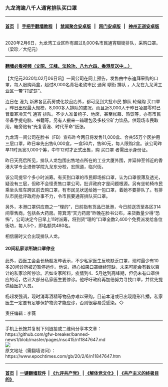 ### 九龙湾逾八千人通宵排队买口罩
------------------------

#### [首页](https://github.com/gfw-breaker/banned-news1/blob/master/README.md) &nbsp;&nbsp;|&nbsp;&nbsp; [手把手翻墙教程](https://github.com/gfw-breaker/guides/wiki) &nbsp;&nbsp;|&nbsp;&nbsp; [禁闻聚合安卓版](https://github.com/gfw-breaker/bn-android) &nbsp;&nbsp;|&nbsp;&nbsp; [网门安卓版](https://github.com/oGate2/oGate) &nbsp;&nbsp;|&nbsp;&nbsp; [神州正道安卓版](https://github.com/SzzdOgate/update) 



<div><img alt="" class="aligncenter wp-post-image" src="https://i.epochtimes.com/assets/uploads/2020/02/2002052023031538-600x400.jpg"/>
<div class="red16 caption">
 <p>
  2020年2月6日，九龙湾工业区昨有超过8,000名市民通宵瞓街排队，采购口罩。（梁珍／大纪元）
 </p>
</div>
</div><hr/>

#### [翻墙必看视频（文昭、江峰、法轮功、八九六四、香港反送中...）](https://github.com/gfw-breaker/banned-news1/blob/master/pages/link3.md)

<div><p>
 【大纪元2020年02月06日讯】一间公司在网上预告，发售由中东迪拜采购的口罩，每人限购两盒，超过8,000名青壮老幼市民
 <ok href="https://www.epochtimes.com/gb/tag/%E9%80%9A%E5%AE%B5.html">
  通宵
 </ok>
 瞓街
 <ok href="https://www.epochtimes.com/gb/tag/%E6%8E%92%E9%98%9F.html">
  排队
 </ok>
 ，人龙在九龙湾工业区一带“打蛇饼”。
</p>
<p>
 连日在
 <ok href="https://www.epochtimes.com/gb/tag/%E6%B8%AF%E4%B9%9D.html">
  港九
 </ok>
 新界各区药房或化妆品店外，都可见到大批市民
 <ok href="https://www.epochtimes.com/gb/tag/%E6%8E%92%E9%98%9F.html">
  排队
 </ok>
 轮候购
 <ok href="https://www.epochtimes.com/gb/tag/%E4%B9%B0%E5%8F%A3%E7%BD%A9.html">
  买口罩
 </ok>
 。昨日出现最大规模，8,000多人排队的盛况，而且近3,000人于昨日凌晨零时已冒着寒冷天气
 <ok href="https://www.epochtimes.com/gb/tag/%E9%80%9A%E5%AE%B5.html">
  通宵
 </ok>
 排队。不少人准备椅子、地席，甚至帐幕、热饮等，亦有市民带备手提电脑、书籍等。另有人搬来一箱暖包及多枝宝矿力饮品，供现场市民取用，箱旁贴有“光复香港、时代革命”纸张。
</p>
<p>
 九龙湾一间公司在脸书（FB）宣布昨今两日将发售11,000盒、合共55万个医护用三层口罩，昨日率先出售6,000盒，一盒50片，售80元，每人限购2盒。该公司昨早11时派发3,000个筹，中午12时才正式出售，购
 <ok href="https://www.epochtimes.com/gb/tag/%E4%B9%B0%E5%8F%A3%E7%BD%A9.html">
  买口罩
 </ok>
 者需出示身份证。
</p>
<p>
 昨日天亮后所见，排队人龙包围出售地点所在的工业大厦外围，并延伸至邻近的香港大学专业进修学院九龙东分校，宏照道，临兴街。
</p>
<p>
 该公司提早个多小时派筹。有买到口罩的市民即场拆口罩，认为口罩很薄及透光，疑没有三层，但称不会怪责售口罩公司，批评政府才是问题根源。另有坐轮椅市民乘坐头班车跨区前去购口罩，有市民见状送给她一包口罩，着她不要排队了。有排队市民批评政府办事不力，令市民要通宵排队买口罩。
</p>
<p>
 另外，本港口罩供应商之一“理的”，日前指有货品已抵港，今日前送货至各区314间零售商，包括各大药房。筲箕湾“天力药房”昨晚在脸书公布，来货数量少得“恐怖”，公司决定今日早上11时派筹，将到货“理的”口罩全数2,400个免费派发给各位街坊，每人5个，即名额共480名。
</p>
<p>
 相信届时又会出现排队人龙。
</p>
<h4>
 20间私家诊所缺口罩停业
</h4>
<p>
 此外，西医工会会长杨超发昨表示，不少私家医生反映缺乏口罩，现时最少有10多20间诊所被迫暂停运作。他说，担心如果口罩继续短缺，未来可能会有数以百计的私家诊所停诊。若如专家所料，疫情到4、5月达到高峰期，但仍未有口罩供应的话，估计大部分私家医生要停诊。他呼吁政府再加倍努力寻找口罩，并优先提供给医护人员。
</p>
<p>
 杨超发强调，现时消毒酒精等物品亦难以采购，目前本港或已出现隐形传播，私家医生一定要有足够保护物资才能应诊，否则很容易受感染。◇
</p>
<p>
 责任编辑：李薇
</p>
</div>
<hr/>
手机上长按并复制下列链接或二维码分享本文章：<br/>
https://github.com/gfw-breaker/banned-news1/blob/master/pages/nsc415/n11847647.md <br/>
<a href='https://github.com/gfw-breaker/banned-news1/blob/master/pages/nsc415/n11847647.md'><img src='https://github.com/gfw-breaker/banned-news1/blob/master/pages/nsc415/n11847647.md.png'/></a> <br/>
原文地址（需翻墙访问）：https://www.epochtimes.com/gb/20/2/6/n11847647.htm


------------------------
#### [首页](https://github.com/gfw-breaker/banned-news1/blob/master/README.md) &nbsp;|&nbsp; [一键翻墙软件](https://github.com/gfw-breaker/nogfw/blob/master/README.md) &nbsp;| [《九评共产党》](https://github.com/gfw-breaker/9ping.md/blob/master/README.md#九评之一评共产党是什么) | [《解体党文化》](https://github.com/gfw-breaker/jtdwh.md/blob/master/README.md) | [《共产主义的终极目的》](https://github.com/gfw-breaker/gczydzjmd.md/blob/master/README.md)


<img src='http://gfw-breaker.win/banned-news/pages/nsc415/n11847647.md' width='0px' height='0px'/>